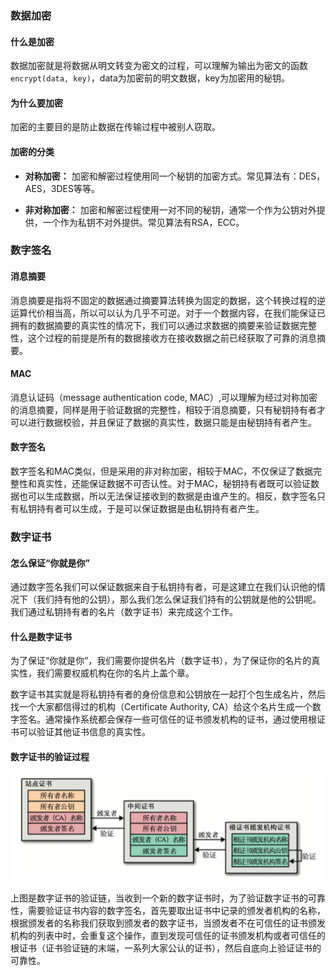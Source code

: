### 数据加密

#### 什么是加密

数据加密就是将数据从明文转变为密文的过程，可以理解为输出为密文的函数`encrypt(data, key)`，data为加密前的明文数据，key为加密用的秘钥。

#### 为什么要加密

加密的主要目的是防止数据在传输过程中被别人窃取。

#### 加密的分类

- **对称加密：** 加密和解密过程使用同一个秘钥的加密方式。常见算法有：DES，AES，3DES等等。

- **非对称加密：** 加密和解密过程使用一对不同的秘钥，通常一个作为公钥对外提供，一个作为私钥不对外提供。常见算法有RSA，ECC。

### 数字签名

#### 消息摘要

消息摘要是指将不固定的数据通过摘要算法转换为固定的数据，这个转换过程的逆运算代价相当高，所以可以认为几乎不可逆。对于一个数据内容，在我们能保证已拥有的数据摘要的真实性的情况下，我们可以通过求数据的摘要来验证数据完整性，这个过程的前提是所有的数据接收方在接收数据之前已经获取了可靠的消息摘要。

#### MAC

消息认证码（message authentication code, MAC）,可以理解为经过对称加密的消息摘要，同样是用于验证数据的完整性，相较于消息摘要，只有秘钥持有者才可以进行数据校验，并且保证了数据的真实性，数据只能是由秘钥持有者产生。

#### 数字签名

数字签名和MAC类似，但是采用的非对称加密，相较于MAC，不仅保证了数据完整性和真实性，还能保证数据不可否认性。对于MAC，秘钥持有者既可以验证数据也可以生成数据，所以无法保证接收到的数据是由谁产生的。相反，数字签名只有私钥持有者可以生成，于是可以保证数据是由私钥持有者产生。

### 数字证书

#### 怎么保证“你就是你”

通过数字签名我们可以保证数据来自于私钥持有者，可是这建立在我们认识他的情况下（我们持有他的公钥），那么我们怎么保证我们持有的公钥就是他的公钥呢。我们通过私钥持有者的名片（数字证书）来完成这个工作。

#### 什么是数字证书

为了保证“你就是你”，我们需要你提供名片（数字证书），为了保证你的名片的真实性，我们需要权威机构在你的名片上盖个章。

数字证书其实就是将私钥持有者的身份信息和公钥放在一起打个包生成名片，然后找一个大家都信得过的机构（Certificate Authority, CA）给这个名片生成一个数字签名。通常操作系统都会保存一些可信任的证书颁发机构的证书，通过使用根证书可以验证其他证书信息的真实性。

#### 数字证书的验证过程

![证书验证过程](img/数字签名和证书/证书验证过程.png)

上图是数字证书的验证链，当收到一个新的数字证书时，为了验证数字证书的可靠性，需要验证证书内容的数字签名，首先要取出证书中记录的颁发者机构的名称，根据颁发者的名称我们获取到颁发者的数字证书，当颁发者不在可信任的证书颁发机构的列表中时，会重复这个操作，直到发现可信任的证书颁发机构或者可信任的根证书（证书验证链的末端，一系列大家公认的证书），然后自底向上验证证书的可靠性。
